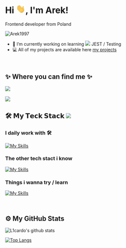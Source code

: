 # Hi <img src="https://raw.githubusercontent.com/parth-27/parth-27/master/Hi.gif" width="30px">, I'm Arek!
Frontend developer from Poland

<p align="left"> <img src="https://komarev.com/ghpvc/?username=Arek1997&label=Profile%20views&color=0e75b6&style=flat" alt="Arek1997" /> </p>


- 🔭 I’m currently working on learning <img height="20px" src="https://raw.githubusercontent.com/rahulbanerjee26/githubAboutMeGenerator/main/icons/jest.svg"> JEST / Testing
- 💻 All of my projects are available here [my projects](https://github.com/Arek1997?tab=repositories)
<br/>



## ✨ Where you can find me ✨
[![](https://img.shields.io/badge/LinkedIn-%230077B5.svg?&style=flat-square&logo=linkedin&logoColor=white)](https://www.linkedin.com/in/arkadiusz-szewczyk-b93b33240/)

[![](https://img.shields.io/badge/Facebook-%231877F2.svg?&style=flat-square&logo=facebook&logoColor=white)](https://www.facebook.com/arek.szewczyk97)
  
## 🛠️ 𝗠𝘆 𝗧𝗲𝗰𝗸 𝗦𝘁𝗮𝗰𝗸 <img src = "https://media2.giphy.com/media/QssGEmpkyEOhBCb7e1/giphy.gif?cid=ecf05e47a0n3gi1bfqntqmob8g9aid1oyj2wr3ds3mg700bl&rid=giphy.gif" width = 32px>

### I daily work with 🛠️
[![My Skills](https://skillicons.dev/icons?i=html,css,tailwind,js,ts,react,nextjs,jest,git,vite)](https://skillicons.dev)

### The other tech stact i know
[![My Skills](https://skillicons.dev/icons?i=sass,bootstrap,materialui,styledcomponents,redux,firebase,gulp)](https://skillicons.dev)

### Things i wanna try / learn
[![My Skills](https://skillicons.dev/icons?i=vue,astro,electron,nodejs,express)](https://skillicons.dev)

<br/>

## ⚙️ My GitHub Stats


![L1cardo's github stats](https://github-readme-stats.vercel.app/api?username=Arek1997&show_icons=true&bg_color=0,000000,130F40&text_color=D3D3D3&title_color=7A7ADB&icon_color=2234AE)

[![Top Langs](https://github-readme-stats.vercel.app/api/top-langs/?username=Arek1997&layout=compact&title_color=7A7ADB&text_color=D3D3D3&bg_color=0,000000,130F40)](https://github.com/Arek1997/github-readme-stats)





